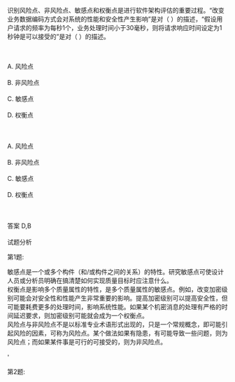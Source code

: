 <div class="detail lh2"><p>识别风险点、非风险点、敏感点和权衡点是进行软件架构评估的重要过程。“改变业务数据编码方式会对系统的性能和安全性产生影响”是对（ ）的描述，“假设用户请求的频率为每秒1个，业务处理时间小于30毫秒，则将请求响应时间设定为1秒钟是可以接受的”是对（ ）的描述。</p><br/><br/>A. 风险点<br/><br/>B. 非风险点<br/><br/>C. 敏感点<br/><br/>D. 权衡点<br/><br/><br/><br/>A. 风险点<br/><br/>B. 非风险点<br/><br/>C. 敏感点<br/><br/>D. 权衡点<br/><br/><br/><br/>答案 D,B<br/><br/>试题分析<br/><p>第1题:</p><div>
敏感点是一个或多个构件（和/或构件之间的关系）的特性。研究敏感点可使设计人员或分析员明确在搞清楚如何实现质量目标时应注意什么。</div>
<div>
权衡点是影响多个质量属性的特性，是多个质量属性的敏感点。例如，改变加密级别可能会对安全性和性能产生非常重要的影响。提高加密级别可以提高安全性，但可能要耗费更多的处理时间，影响系统性能。如果某个机密消息的处理有严格的时间延迟要求，则加密级别可能就会成为一个权衡点。</div>
<div>
风险点与非风险点不是以标准专业术语形式出现的，只是一个常规概念，即可能引起风险的因素，可称为风险点。某个做法如果有隐患，有可能导致一些问题，则为风险点；而如果某件事是可行的可接受的，则为非风险点。</div><br/>'<p>第2题:</p><p><br/></p></div>